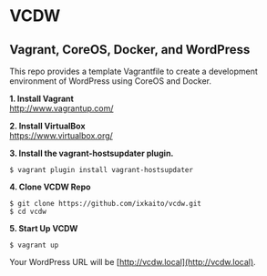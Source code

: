 # VCDW

## Vagrant, CoreOS, Docker, and WordPress

This repo provides a template Vagrantfile to create a development environment of WordPress using CoreOS and Docker.

__1. Install Vagrant__  
http://www.vagrantup.com/

__2. Install VirtualBox__  
https://www.virtualbox.org/

__3. Install the vagrant-hostsupdater plugin.__
```
$ vagrant plugin install vagrant-hostsupdater
```

__4. Clone VCDW Repo__
```
$ git clone https://github.com/ixkaito/vcdw.git
$ cd vcdw
```

__5. Start Up VCDW__
```
$ vagrant up
```

Your WordPress URL will be [http://vcdw.local](http://vcdw.local).
